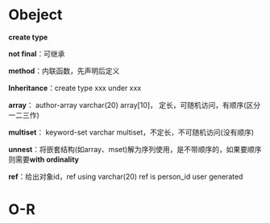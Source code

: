 # Obeject

**create type**

**not final**：可继承

**method**：内联函数，先声明后定义

**Inheritance**：create type xxx under xxx

**array**： author-array varchar(20) array[10]， 定长，可随机访问，有顺序(区分一二三作)

**multiset**： keyword-set varchar multiset，不定长，不可随机访问(没有顺序)

**unnest**：将嵌套结构(如array、mset)解为序列使用，是不带顺序的，如果要顺序则需要**with ordinality**

**ref**：给出对象id，ref using varchar(20)      ref is person_id user generated

# O-R

